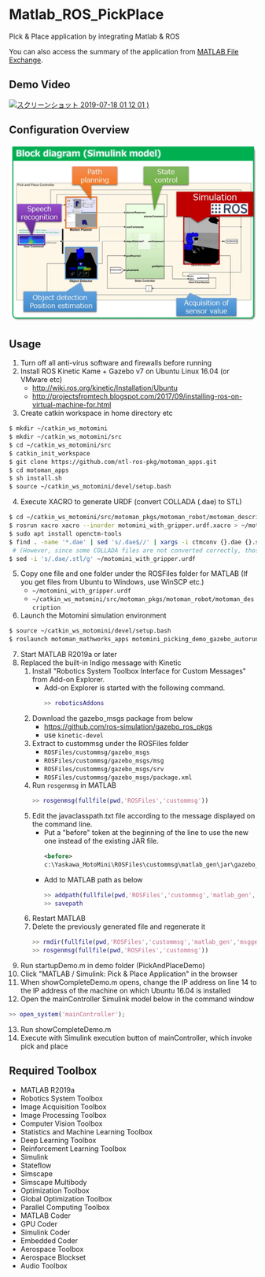 # Matlab_ROS_PickPlace
Pick &amp; Place application by integrating Matlab &amp; ROS

You can also access the summary of the application from [MATLAB File Exchange](https://jp.mathworks.com/matlabcentral/fileexchange/72144-matlab_ros_pickplace).

## Demo Video

[![スクリーンショット 2019-07-18 01 12 01](https://user-images.githubusercontent.com/12078261/61395713-10987880-a901-11e9-8b3b-9532c3def51a.png)
)](https://youtu.be/hfh-Yx8R57I)

## Configuration Overview
![Overview](./.img/overview.jpg "Overview")

## Usage
1. Turn off all anti-virus software and firewalls before running
2. Install ROS Kinetic Kame + Gazebo v7 on Ubuntu Linux 16.04 (or VMware etc)
   - http://wiki.ros.org/kinetic/Installation/Ubuntu
   - http://projectsfromtech.blogspot.com/2017/09/installing-ros-on-virtual-machine-for.html
3. Create catkin workspace in home directory etc
```sh
$ mkdir ~/catkin_ws_motomini
$ mkdir ~/catkin_ws_motomini/src
$ cd ~/catkin_ws_motomini/src
$ catkin_init_workspace
$ git clone https://github.com/ntl-ros-pkg/motoman_apps.git
$ cd motoman_apps
$ sh install.sh
$ source ~/catkin_ws_motomini/devel/setup.bash
```
4. Execute XACRO to generate URDF (convert COLLADA (.dae) to STL)
```sh
$ cd ~/catkin_ws_motomini/src/motoman_pkgs/motoman_robot/motoman_description
$ rosrun xacro xacro --inorder motomini_with_gripper.urdf.xacro > ~/motomini_with_gripper.urdf
$ sudo apt install openctm-tools
$ find . -name '*.dae' | sed 's/.dae$//' | xargs -i ctmconv {}.dae {}.stl    
 # (However, since some COLLADA files are not converted correctly, those with a capacity of 0 are converted manually to STL using Blender etc.) 
$ sed -i 's/.dae/.stl/g' ~/motomini_with_gripper.urdf 
```
5. Copy one file and one folder under the ROSFiles folder for MATLAB (If you get files from Ubuntu to Windows, use WinSCP etc.)
   - `~/motomini_with_gripper.urdf`
   - `~/catkin_ws_motomini/src/motoman_pkgs/motoman_robot/motoman_description`
6. Launch the Motomini simulation environment
```sh
$ source ~/catkin_ws_motomini/devel/setup.bash
$ roslaunch motoman_mathworks_apps motomini_picking_demo_gazebo_autorun.launch
```
7. Start MATLAB R2019a or later
8. Replaced the built-in Indigo message with Kinetic
   1. Install "Robotics System Toolbox Interface for Custom Messages" from Add-on Explorer.
      - Add-on Explorer is started with the following command.
         ```MATLAB
         >> roboticsAddons
         ```
   1. Download the gazebo_msgs package from below
      - https://github.com/ros-simulation/gazebo_ros_pkgs
      - use `kinetic-devel`
   2. Extract to custommsg under the ROSFiles folder
      - `ROSFiles/custommsg/gazebo_msgs`
      - `ROSFiles/custommsg/gazebo_msgs/msg`
      - `ROSFiles/custommsg/gazebo_msgs/srv`
      - `ROSFiles/custommsg/gazebo_msgs/package.xml`
   3. Run `rosgenmsg` in MATLAB
      ```MATLAB
      >> rosgenmsg(fullfile(pwd,'ROSFiles','custommsg'))
      ```
   4. Edit the javaclasspath.txt file according to the message displayed on the command line. 
      - Put a "before" token at the beginning of the line to use the new one instead of the existing JAR file.
         ```xml
         <before>
         c:\Yaskawa_MotoMini\ROSFiles\custommsg\matlab_gen\jar\gazebo_msgs-2.5.8.jar
         ```
      - Add to MATLAB path as below
         ```MATLAB
         >> addpath(fullfile(pwd,'ROSFiles','custommsg','matlab_gen','msggen'))
         >> savepath
         ```
   5. Restart MATLAB
   6. Delete the previously generated file and regenerate it
      ```MATLAB
      >> rmdir(fullfile(pwd,'ROSFiles','custommsg','matlab_gen','msggen','+robotics','+ros','+custom','+msggen','+gazebo_msgs'), 's')
      >> rosgenmsg(fullfile(pwd,'ROSFiles','custommsg'))
      ```
9. Run startupDemo.m in demo folder (PickAndPlaceDemo)
10. Click "MATLAB / Simulink: Pick & Place Application" in the browser
11. When showCompleteDemo.m opens, change the IP address on line 14 to the IP address of the machine on which Ubuntu 16.04 is installed
12. Open the mainController Simulink model below in the command window
   ```MATLAB
   >> open_system('mainController');
   ```
13. Run showCompleteDemo.m
14. Execute with Simulink execution button of mainController, which invoke pick and place

## Required Toolbox
- MATLAB R2019a
- Robotics System Toolbox
- Image Acquisition Toolbox
- Image Processing Toolbox
- Computer Vision Toolbox
- Statistics and Machine Learning Toolbox
- Deep Learning Toolbox
- Reinforcement Learning Toolbox
- Simulink
- Stateflow
- Simscape
- Simscape Multibody
- Optimization Toolbox
- Global Optimization Toolbox
- Parallel Computing Toolbox
- MATLAB Coder
- GPU Coder
- Simulink Coder
- Embedded Coder
- Aerospace Toolbox
- Aerospace Blockset
- Audio Toolbox
